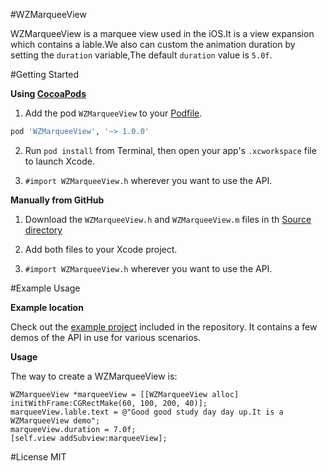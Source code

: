 #WZMarqueeView

WZMarqueeView is a marquee view used in the iOS.It is a view expansion which contains a lable.We also can custom the animation duration by setting the `duration` variable,The default `duration` value is `5.0f`.

#Getting Started

**Using [CocoaPods](http://cocoapods.org)**
1.	Add the pod `WZMarqueeView`
 to your [Podfile](http://guides.cocoapods.org/using/the-podfile.html).

```ruby
pod 'WZMarqueeView', '~> 1.0.0'
```
	
2.	Run `pod install` from Terminal, then open your app's `.xcworkspace` file to launch Xcode.

3.	`#import WZMarqueeView.h` wherever you want to use the API.

**Manually from GitHub**

1.	Download the `WZMarqueeView.h` and `WZMarqueeView.m` files in th [Source directory](https://github.com/wangzz/WZMarqueeView/tree/master/WZMarqueeView)

2.	Add both files to your Xcode project.

3. `#import WZMarqueeView.h` wherever you want to use the API.

#Example Usage

**Example location**

Check out the [example project](https://github.com/wangzz/WZMarqueeView/tree/master/WZMarqueeViewDemo) included in the repository. It contains a few demos of the API in use for various scenarios. 

**Usage**

The way to create a WZMarqueeView is:

```objc
WZMarqueeView *marqueeView = [[WZMarqueeView alloc] initWithFrame:CGRectMake(60, 100, 200, 40)];
marqueeView.lable.text = @"Good good study day day up.It is a WZMarqueeView demo";
marqueeView.duration = 7.0f;
[self.view addSubview:marqueeView];
```

#License
MIT
